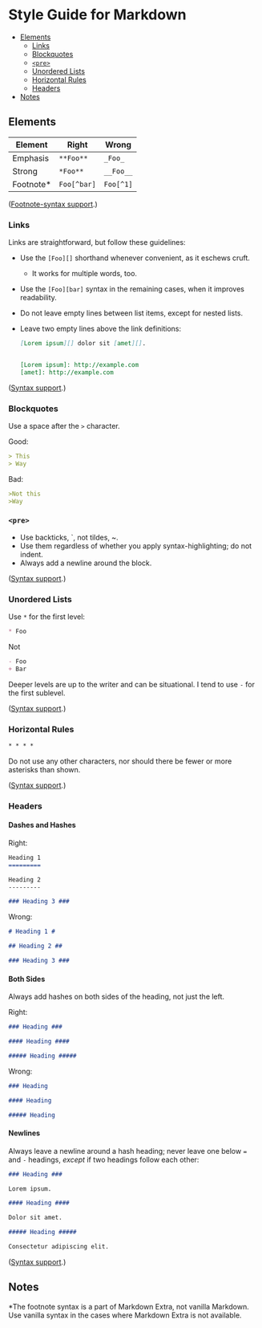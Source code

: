 Style Guide for Markdown
========================
* [Elements][]
    - [Links][]
    - [Blockquotes][]
    - [`<pre>`][pre]
    - [Unordered Lists][ul]
    - [Horizontal Rules][hr]
    - [Headers][]
* [Notes][]


[elements]: https://github.com/ndarville/style/tree/master/markdown#elements
[links]: https://github.com/ndarville/style/tree/master/markdown#links
[blockquotes]: https://github.com/ndarville/style/tree/master/markdown#blockquotes
[pre]: https://github.com/ndarville/style/tree/master/markdown#pre
[ul]: https://github.com/ndarville/style/tree/master/markdown#unordered-lists
[hr]: https://github.com/ndarville/style/tree/master/markdown#horizontal-rules
[headers]: https://github.com/ndarville/style/tree/master/markdown#headers
[notes]: https://github.com/ndarville/style/tree/master/markdown#notes


Elements
--------
Element   | Right       | Wrong
----------|-------------|----------
Emphasis  | `**Foo**`   | `_Foo_`
Strong    | `*Foo**`    | `__Foo__`
Footnote* | `Foo[^bar]` | `Foo[^1]`

([Footnote-syntax support][fn-support].)

### Links ###

Links are straightforward, but follow these guidelines:

* Use the `[Foo][]` shorthand whenever convenient, as it eschews cruft.
    - It works for multiple words, too.
* Use the `[Foo][bar]` syntax in the remaining cases, when it improves readability.
* Do not leave empty lines between list items, except for nested lists.
* Leave two empty lines above the link definitions:

    ```md
    [Lorem ipsum][] dolor sit [amet][].


    [Lorem ipsum]: http://example.com
    [amet]: http://example.com
    ```

([Syntax support][link-support].)

### Blockquotes ###

Use a space after the `>` character.

Good:

```md
> This
> Way
```

Bad:

```md
>Not this
>Way
```

### `<pre>` ###

* Use backticks, `, not tildes, ~.
* Use them regardless of whether you apply syntax-highlighting; do not indent.
* Always add a newline around the block.

([Syntax support][pre-support].)

### Unordered Lists ###

Use `*` for the first level:

```md
* Foo
```

Not

```md
- Foo
+ Bar
```

Deeper levels are up to the writer and can be situational. I tend to use `-` for the first sublevel.

([Syntax support][ul-support].)

### Horizontal Rules ###

```md
* * * *
```

Do not use any other characters, nor should there be fewer or more asterisks than shown.

([Syntax support][hr-support].)

### Headers ###

#### Dashes and Hashes ####

Right:

```md
Heading 1
=========

Heading 2
---------

### Heading 3 ###
```

Wrong:

```md
# Heading 1 #

## Heading 2 ##

### Heading 3 ###
```

#### Both Sides ####

Always add hashes on both sides of the heading, not just the left.

Right:

```md
### Heading ###

#### Heading ####

##### Heading #####
```

Wrong:

```md
### Heading

#### Heading

##### Heading
```

#### Newlines ###

Always leave a newline around a hash heading; never leave one below `=` and `-` headings, *except* if two headings follow each other:

```md
### Heading ###

Lorem ipsum.

#### Heading ####

Dolor sit amet.

##### Heading #####

Consectetur adipiscing elit.
```

([Syntax support][header-support].)

Notes
-----
*The footnote syntax is a part of Markdown Extra, not vanilla Markdown. Use vanilla syntax in the cases where Markdown Extra is not available.


[fn-support]: http://johnmacfarlane.net/babelmark2/?normalize=1&text=Foo%5B%5Ebar%5D.%0A%0ABaz%5B%5E1%5D.%0A%0A%5B%5Ebar%5D%3A+This+is+the+preferred+footnote+syntax.%0A%5B%5E1%5D%3A+This+is+the+better-sypported+footnote+syntax
[link-support]: http://johnmacfarlane.net/babelmark2/?normalize=1&text=%5BFoo%5D%5B%5D%0A%0A%5BBar%5D%5Bbaz%5D%0A%0A%0A%5Bfoo%5D%3A+http%3A%2F%2Fexample.com%2F1%2F%0A%5Bbaz%5D%3A+http%3A%2F%2Fexample.com%2F2%2F
[pre-support]: http://johnmacfarlane.net/babelmark2/?normalize=1&text=%60%60%60%0ALorem+ipsum%0A%60%60%60%0A%0A%60%60%60md%0ALorem+**ipsum**.%0A%60%60%60
[ul-support]: http://johnmacfarlane.net/babelmark2/?normalize=1&text=*+Foo%0A*+Bar%0A++++-+Baz%0A*+Qux
[hr-support]: http://johnmacfarlane.net/babelmark2/?normalize=1&text=*+*+*+*
[header-support]: http://johnmacfarlane.net/babelmark2/?normalize=1&text=Foo%0A%3D%3D%3D%0A%0ABar%0A---%0A%0A%23%23%23+Baz+%23%23%23%0A%0A%23%23%23%23+Qux+%23%23%23%23%0A%0A%23%23%23%23%23+Quux+%23%23%23%23%23

